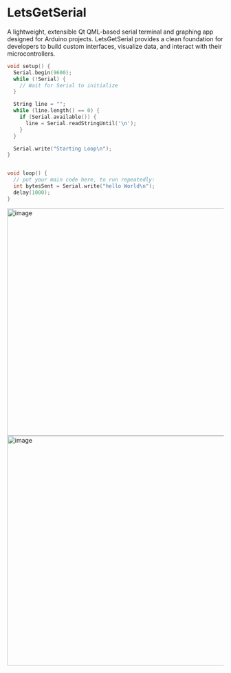 # LetsGetSerial

A lightweight, extensible Qt QML-based serial terminal and graphing app designed for Arduino projects. 
LetsGetSerial provides a clean foundation for developers to build custom interfaces, 
visualize data, and interact with their microcontrollers.


```c++
void setup() {
  Serial.begin(9600);
  while (!Serial) {
    // Wait for Serial to initialize
  }

  String line = "";
  while (line.length() == 0) {
    if (Serial.available()) {
      line = Serial.readStringUntil('\n');
    }
  }

  Serial.write("Starting Loop\n");
}


void loop() {
  // put your main code here, to run repeatedly:
  int bytesSent = Serial.write("hello World\n"); 
  delay(1000);
}
```


<img width="735" height="529" alt="image" src="https://github.com/user-attachments/assets/7d5d3b15-7c4f-41b7-a62e-53f9d6c02fe1" />


<img width="729" height="535" alt="image" src="https://github.com/user-attachments/assets/a352e83b-9cde-4029-942e-9a2cc1356cb7" />
